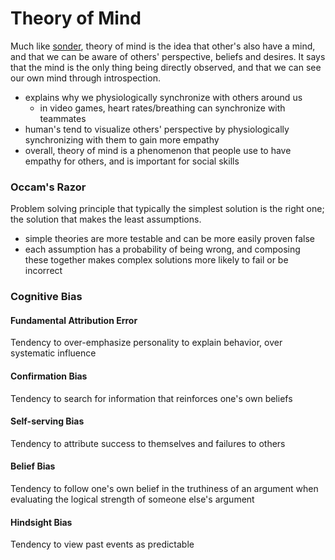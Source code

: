 # Theory of Mind
Much like [sonder](http://www.dictionaryofobscuresorrows.com/post/23536922667/sonder), theory of mind is the idea that other's also have a mind, and that we can be aware of others' perspective, beliefs and desires. It says that the mind is the only thing being directly observed, and that we can see our own mind through introspection.
- explains why we physiologically synchronize with others around us
  - in video games, heart rates/breathing can synchronize with teammates
- human's tend to visualize others' perspective by physiologically synchronizing with them to gain more empathy
- overall, theory of mind is a phenomenon that people use to have empathy for others, and is important for social skills

### Occam's Razor
Problem solving principle that typically the simplest solution is the right one; the solution that makes the least assumptions.
- simple theories are more testable and can be more easily proven false
- each assumption has a probability of being wrong, and composing these together makes complex solutions more likely to fail or be incorrect

### Cognitive Bias

#### Fundamental Attribution Error
Tendency to over-emphasize personality to explain behavior, over systematic influence

#### Confirmation Bias
Tendency to search for information that reinforces one's own beliefs

#### Self-serving Bias
Tendency to attribute success to themselves and failures to others

#### Belief Bias
Tendency to follow one's own belief in the truthiness of an argument when evaluating the logical strength of someone else's argument

#### Hindsight Bias
Tendency to view past events as predictable

